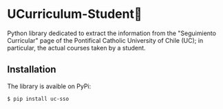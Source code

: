 # UCurriculum-Student🧍

Python library dedicated to extract the information from the "Seguimiento Curricular" page of the Pontifical Catholic University of Chile (UC); in particular, the actual courses taken by a student.

## Installation

The library is avaible on PyPi:

```shell
$ pip install uc-sso
```
